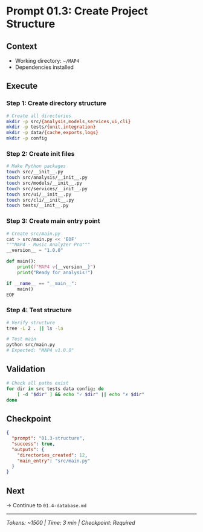 # Prompt 01.3: Create Project Structure

## Context
- Working directory: `~/MAP4`
- Dependencies installed

## Execute

### Step 1: Create directory structure
```bash
# Create all directories
mkdir -p src/{analysis,models,services,ui,cli}
mkdir -p tests/{unit,integration}
mkdir -p data/{cache,exports,logs}
mkdir -p config
```

### Step 2: Create __init__ files
```bash
# Make Python packages
touch src/__init__.py
touch src/analysis/__init__.py
touch src/models/__init__.py
touch src/services/__init__.py
touch src/ui/__init__.py
touch src/cli/__init__.py
touch tests/__init__.py
```

### Step 3: Create main entry point
```python
# Create src/main.py
cat > src/main.py << 'EOF'
"""MAP4 - Music Analyzer Pro"""
__version__ = "1.0.0"

def main():
    print(f"MAP4 v{__version__}")
    print("Ready for analysis!")

if __name__ == "__main__":
    main()
EOF
```

### Step 4: Test structure
```bash
# Verify structure
tree -L 2 . || ls -la

# Test main
python src/main.py
# Expected: "MAP4 v1.0.0"
```

## Validation
```bash
# Check all paths exist
for dir in src tests data config; do
    [ -d "$dir" ] && echo "✓ $dir" || echo "✗ $dir"
done
```

## Checkpoint
```json
{
  "prompt": "01.3-structure",
  "success": true,
  "outputs": {
    "directories_created": 12,
    "main_entry": "src/main.py"
  }
}
```

## Next
→ Continue to `01.4-database.md`

---
*Tokens: ~1500 | Time: 3 min | Checkpoint: Required*